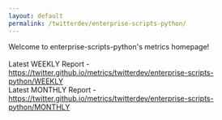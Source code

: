 ```yaml
---
layout: default
permalink: /twitterdev/enterprise-scripts-python/
---
```

Welcome to enterprise-scripts-python's metrics homepage!
<br><br>
Latest WEEKLY Report - <a href="https://twitter.github.io/metrics/twitterdev/enterprise-scripts-python/WEEKLY">https://twitter.github.io/metrics/twitterdev/enterprise-scripts-python/WEEKLY</a>
<br>
Latest MONTHLY Report - <a href="https://twitter.github.io/metrics/twitterdev/enterprise-scripts-python/MONTHLY">https://twitter.github.io/metrics/twitterdev/enterprise-scripts-python/MONTHLY</a>
<br>
